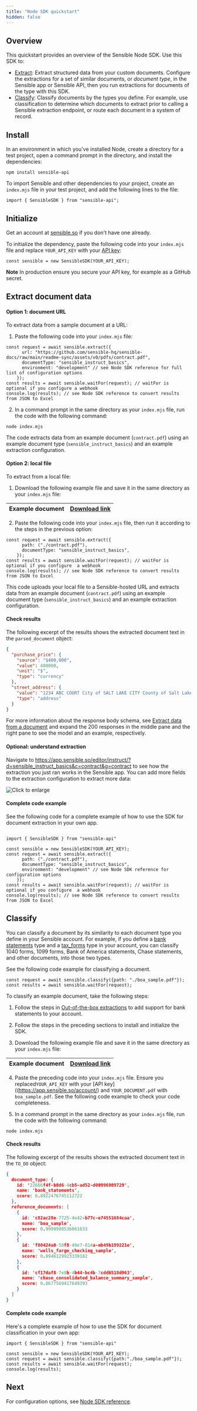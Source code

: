 ```yaml
---
title: "Node SDK quickstart"
hidden: false
---
```


## Overview

This quickstart provides an overview of the Sensible Node SDK. Use this SDK to:

- [Extract](doc:quickstart-node#extract-document-data): Extract structured data from your custom documents. Configure the extractions for a set of similar documents, or *document type*, in the Sensible app or Sensible API, then you run extractions for documents of the type with this SDK.
- [Classify](doc:quickstart-node#classify): Classify documents by the types you define. For example, use classification to determine which documents to extract prior to calling a Sensible extraction endpoint, or route each document in a system of record.

## Install

In an environment in which you've installed Node, create a directory for a test project, open a command prompt in the directory, and install the dependencies:  

```shell
npm install sensible-api
```

To import Sensible and other dependencies to your project,  create an `index.mjs` file in your test project, and add the following lines to the file:

```node
import { SensibleSDK } from "sensible-api";
```

## Initialize

Get an account at [sensible.so](https://app.sensible.so/register) if you don't have one already.

To initialize the dependency, paste the following code into your `index.mjs` file and replace `YOUR_API_KEY` with your [API key](https://app.sensible.so/account/):

```node
const sensible = new SensibleSDK(YOUR_API_KEY);
```

**Note** In production ensure you secure your API key, for example as a GitHub secret.

## Extract document data

#### Option 1: document URL

To extract data from a sample document at a URL:

1. Paste the following code into your `index.mjs` file:

```node
const request = await sensible.extract({
      url: "https://github.com/sensible-hq/sensible-docs/raw/main/readme-sync/assets/v0/pdfs/contract.pdf",
      documentType: "sensible_instruct_basics",
      environment: "development" // see Node SDK reference for full list of configuration options
    });
const results = await sensible.waitFor(request); // waitFor is optional if you configure a webhook
console.log(results); // see Node SDK reference to convert results from JSON to Excel
```

2. In a command prompt in the same directory as your `index.mjs` file, run the code with the following command:

```shell
node index.mjs
```

The code extracts data from an example document (`contract.pdf`) using an example document type (`sensible_instruct_basics`) and an example extraction configuration. 

#### Option 2: local file

To extract from a local file: 

1. Download the following example file and save it in the same directory as your `index.mjs` file: 

| Example document | [Download link](https://github.com/sensible-hq/sensible-docs/raw/main/readme-sync/assets/v0/pdfs/contract.pdf) |
   | ----------- | ------------------------------------------------------------ |

2. Paste the following code into your `index.mjs` file, then run it according to the steps in the previous option:


```node
const request = await sensible.extract({
      path: ("./contract.pdf"),
      documentType: "sensible_instruct_basics",
    });
const results = await sensible.waitFor(request); // waitFor is optional if you configure  a webhook
console.log(results); // see Node SDK reference to convert results from JSON to Excel
```

This code uploads your local file to a Sensible-hosted URL and extracts data from an example document (`contract.pdf`) using an example document type (`sensible_instruct_basics`) and an example extraction configuration. 

#### Check results

The following excerpt of the results shows the extracted document text in the `parsed_document` object:

```json
{
  "purchase_price": {
    "source": "$400,000",
    "value": 400000,
    "unit": "$",
    "type": "currency"
  },
  "street_address": {
    "value": "1234 ABC COURT City of SALT LAKE CITY County of Salt Lake -\nState of Utah, Zip 84108",
    "type": "address"
  }
}
```

For more information about the response body schema, see [Extract data from a document](https://docs.sensible.so/reference/extract-data-from-a-document) and expand the 200 responses in the middle pane and the right pane to see the model and an example, respectively.

#### Optional: understand extraction

Navigate to https://app.sensible.so/editor/instruct/?d=sensible_instruct_basics&c=contract&g=contract to see how the extraction you just ran works in the Sensible app. You can add more fields to the extraction configuration to extract more data:

![Click to enlarge](https://raw.githubusercontent.com/sensible-hq/sensible-docs/main/readme-sync/assets/v0/images/final/sdk_node_1.png)

#### Complete code example

See the following code for a complete example of how to use the SDK for document extraction in your own app.

```node

import { SensibleSDK } from "sensible-api"

const sensible = new SensibleSDK(YOUR_API_KEY);
const request = await sensible.extract({
      path: ("./contract.pdf"),
      documentType: "sensible_instruct_basics",
      environment: "development" // see Node SDK reference for configuration options
    });
const results = await sensible.waitFor(request); // waitFor is optional if you configure  a webhook
console.log(results); // see Node SDK reference to convert results from JSON to Excel
```

## Classify

You can classify a document by its similarity to each document type you define in your Sensible account. For example, if you define a [bank statements](https://github.com/sensible-hq/sensible-configuration-library/tree/main/bank_statements) type and a [tax_forms](https://github.com/sensible-hq/sensible-configuration-library/tree/main/tax_forms) type in your account, you can classify 1040 forms, 1099 forms, Bank of America statements, Chase statements, and other documents, into those two types.

See the following code example for classifying a document.

```node
const request = await sensible.classify({path: "./boa_sample.pdf"}); 
const results = await sensible.waitFor(request);
```

To classify an example document, take the following steps:

1. Follow the steps in [Out-of-the-box extractions](doc:library-quickstart) to add support for bank statements to your account.

2. Follow the steps in the preceding sections to install and initialize the SDK.

3. Download the following example file and save it in the same directory as your `index.mjs` file: 

| Example document | [Download link](https://github.com/sensible-hq/sensible-configuration-library/raw/main/bank_statements/bank_of_america/boa_sample.pdf) |
   | ----------- | ------------------------------------------------------------ |

4. Paste the preceding code into your `index.mjs` file. Ensure you replaced`YOUR_API_KEY` with your [API key]((https://app.sensible.so/account/) and `YOUR_DOCUMENT.pdf` with `boa_sample.pdf`. See the following code example to check your code completeness.

5. In a command prompt in the same directory as your `index.mjs` file, run the code with the following command:

```shell
node index.mjs
```

#### Check results

The following excerpt of the results shows the extracted document text in the `TO_DO` object:

```json
{
  document_type: {
    id: '22666f4f-b8d6-4cb5-ad52-d00996989729',
    name: 'bank_statements',
    score: 0.8922476745112722
  },
  reference_documents: [
    {
      id: 'c82ac28e-7725-4e42-b77c-e74551684caa',
      name: 'boa_sample',
      score: 0.9999980536061833
    },
    {
      id: 'f80424a0-58f8-40e7-814a-eb49b199221e',
      name: 'wells_fargo_checking_sample',
      score: 0.8946129923339182
    },
    {
      id: 'cf17daf8-7e8b-4b44-bc4b-7cdd6518d963',
      name: 'chase_consolidated_balance_summary_sample',
      score: 0.8677569417649393
    }
  ]
}
```

#### Complete code example

Here's a complete example of how to use the SDK for document classification in your own app:

```node
import { SensibleSDK } from "sensible-api"

const sensible = new SensibleSDK(YOUR_API_KEY);
const request = await sensible.classify({path:"./boa_sample.pdf"}); 
const results = await sensible.waitFor(request);
console.log(results);
```

## Next

For configuration options, see [Node SDK reference](doc:sdk-node).


